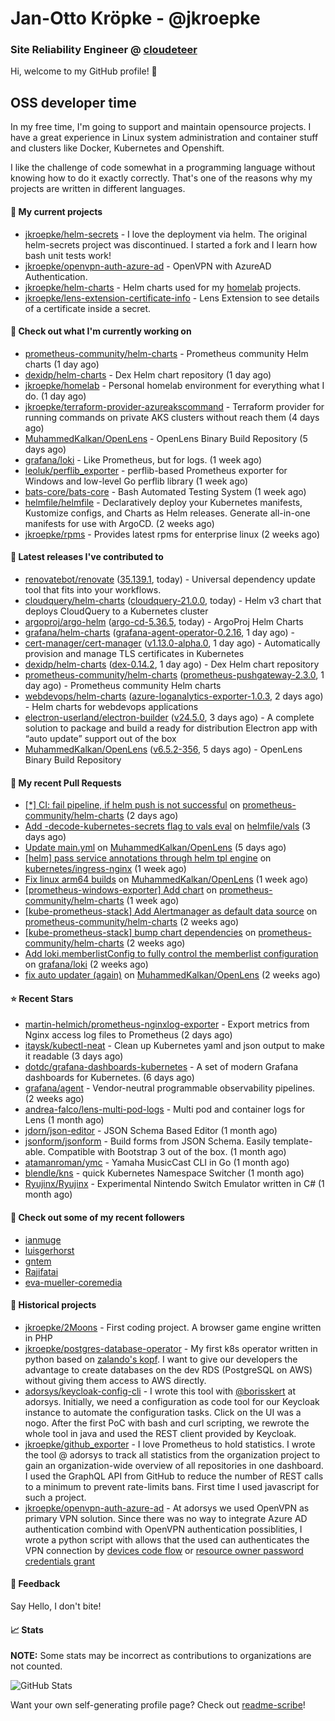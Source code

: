 # Jan-Otto Kröpke - @jkroepke
### Site Reliability Engineer @ [cloudeteer](https://cloudeteer.de/)

Hi, welcome to my GitHub profile! 👋

## OSS developer time
In my free time, I'm going to support and maintain opensource projects. I have a great experience in Linux system administration and container stuff and clusters like Docker, Kubernetes and Openshift.

I like the challenge of code somewhat in a programming language without knowing how to do it exactly correctly. That's one of the reasons why my projects are written in different languages.

#### 🌱 My current projects
- [jkroepke/helm-secrets](https://github.com/jkroepke/helm-secrets) - I love the deployment via helm. The original helm-secrets project was discontinued. I started a fork and I learn how bash unit tests work!
- [jkroepke/openvpn-auth-azure-ad](https://github.com/jkroepke/openvpn-auth-azure-ad) - OpenVPN with AzureAD Authentication.
- [jkroepke/helm-charts](https://github.com/jkroepke/helm-charts) - Helm charts used for my [homelab](https://github.com/jkroepke/homelab) projects.
- [jkroepke/lens-extension-certificate-info](https://github.com/jkroepke/lens-extension-certificate-info) - Lens Extension to see details of a certificate inside a secret.

#### 👷 Check out what I'm currently working on

- [prometheus-community/helm-charts](https://github.com/prometheus-community/helm-charts) - Prometheus community Helm charts (1 day ago)
- [dexidp/helm-charts](https://github.com/dexidp/helm-charts) - Dex Helm chart repository (1 day ago)
- [jkroepke/homelab](https://github.com/jkroepke/homelab) - Personal homelab environment for everything what I do. (1 day ago)
- [jkroepke/terraform-provider-azureakscommand](https://github.com/jkroepke/terraform-provider-azureakscommand) - Terraform provider for running commands on private AKS clusters without reach them (4 days ago)
- [MuhammedKalkan/OpenLens](https://github.com/MuhammedKalkan/OpenLens) - OpenLens Binary Build Repository (5 days ago)
- [grafana/loki](https://github.com/grafana/loki) - Like Prometheus, but for logs. (1 week ago)
- [leoluk/perflib_exporter](https://github.com/leoluk/perflib_exporter) - perflib-based Prometheus exporter for Windows and low-level Go perflib library (1 week ago)
- [bats-core/bats-core](https://github.com/bats-core/bats-core) - Bash Automated Testing System (1 week ago)
- [helmfile/helmfile](https://github.com/helmfile/helmfile) - Declaratively deploy your Kubernetes manifests, Kustomize configs, and Charts as Helm releases. Generate all-in-one manifests for use with ArgoCD. (2 weeks ago)
- [jkroepke/rpms](https://github.com/jkroepke/rpms) - Provides latest rpms for enterprise linux (2 weeks ago)

#### 🔭 Latest releases I've contributed to

- [renovatebot/renovate](https://github.com/renovatebot/renovate) ([35.139.1](https://github.com/renovatebot/renovate/releases/tag/35.139.1), today) - Universal dependency update tool that fits into your workflows.
- [cloudquery/helm-charts](https://github.com/cloudquery/helm-charts) ([cloudquery-21.0.0](https://github.com/cloudquery/helm-charts/releases/tag/cloudquery-21.0.0), today) - Helm v3 chart that deploys CloudQuery to a Kubernetes cluster
- [argoproj/argo-helm](https://github.com/argoproj/argo-helm) ([argo-cd-5.36.5](https://github.com/argoproj/argo-helm/releases/tag/argo-cd-5.36.5), today) - ArgoProj Helm Charts
- [grafana/helm-charts](https://github.com/grafana/helm-charts) ([grafana-agent-operator-0.2.16](https://github.com/grafana/helm-charts/releases/tag/grafana-agent-operator-0.2.16), 1 day ago) - 
- [cert-manager/cert-manager](https://github.com/cert-manager/cert-manager) ([v1.13.0-alpha.0](https://github.com/cert-manager/cert-manager/releases/tag/v1.13.0-alpha.0), 1 day ago) - Automatically provision and manage TLS certificates in Kubernetes
- [dexidp/helm-charts](https://github.com/dexidp/helm-charts) ([dex-0.14.2](https://github.com/dexidp/helm-charts/releases/tag/dex-0.14.2), 1 day ago) - Dex Helm chart repository
- [prometheus-community/helm-charts](https://github.com/prometheus-community/helm-charts) ([prometheus-pushgateway-2.3.0](https://github.com/prometheus-community/helm-charts/releases/tag/prometheus-pushgateway-2.3.0), 1 day ago) - Prometheus community Helm charts
- [webdevops/helm-charts](https://github.com/webdevops/helm-charts) ([azure-loganalytics-exporter-1.0.3](https://github.com/webdevops/helm-charts/releases/tag/azure-loganalytics-exporter-1.0.3), 2 days ago) - Helm charts for webdevops applications
- [electron-userland/electron-builder](https://github.com/electron-userland/electron-builder) ([v24.5.0](https://github.com/electron-userland/electron-builder/releases/tag/v24.5.0), 3 days ago) - A complete solution to package and build a ready for distribution Electron app with “auto update” support out of the box
- [MuhammedKalkan/OpenLens](https://github.com/MuhammedKalkan/OpenLens) ([v6.5.2-356](https://github.com/MuhammedKalkan/OpenLens/releases/tag/v6.5.2-356), 5 days ago) - OpenLens Binary Build Repository

#### 🔨 My recent Pull Requests

- [[*] CI: fail pipeline, if helm push is not successful](https://github.com/prometheus-community/helm-charts/pull/3506) on [prometheus-community/helm-charts](https://github.com/prometheus-community/helm-charts) (2 days ago)
- [Add -decode-kubernetes-secrets flag to vals eval](https://github.com/helmfile/vals/pull/150) on [helmfile/vals](https://github.com/helmfile/vals) (3 days ago)
- [Update main.yml](https://github.com/MuhammedKalkan/OpenLens/pull/162) on [MuhammedKalkan/OpenLens](https://github.com/MuhammedKalkan/OpenLens) (5 days ago)
- [[helm] pass service annotations through helm tpl engine](https://github.com/kubernetes/ingress-nginx/pull/10084) on [kubernetes/ingress-nginx](https://github.com/kubernetes/ingress-nginx) (1 week ago)
- [Fix linux arm64 builds](https://github.com/MuhammedKalkan/OpenLens/pull/160) on [MuhammedKalkan/OpenLens](https://github.com/MuhammedKalkan/OpenLens) (1 week ago)
- [[prometheus-windows-exporter] Add chart](https://github.com/prometheus-community/helm-charts/pull/3476) on [prometheus-community/helm-charts](https://github.com/prometheus-community/helm-charts) (1 week ago)
- [[kube-prometheus-stack] Add Alertmanager as default data source](https://github.com/prometheus-community/helm-charts/pull/3474) on [prometheus-community/helm-charts](https://github.com/prometheus-community/helm-charts) (2 weeks ago)
- [[kube-prometheus-stack] bump chart dependencies](https://github.com/prometheus-community/helm-charts/pull/3473) on [prometheus-community/helm-charts](https://github.com/prometheus-community/helm-charts) (2 weeks ago)
- [Add loki.memberlistConfig to fully control the memberlist configuration](https://github.com/grafana/loki/pull/9646) on [grafana/loki](https://github.com/grafana/loki) (2 weeks ago)
- [fix auto updater (again)](https://github.com/MuhammedKalkan/OpenLens/pull/157) on [MuhammedKalkan/OpenLens](https://github.com/MuhammedKalkan/OpenLens) (2 weeks ago)

#### ⭐ Recent Stars

- [martin-helmich/prometheus-nginxlog-exporter](https://github.com/martin-helmich/prometheus-nginxlog-exporter) - Export metrics from Nginx access log files to Prometheus (2 days ago)
- [itaysk/kubectl-neat](https://github.com/itaysk/kubectl-neat) - Clean up Kubernetes yaml and json output to make it readable (3 days ago)
- [dotdc/grafana-dashboards-kubernetes](https://github.com/dotdc/grafana-dashboards-kubernetes) - A set of modern Grafana dashboards for Kubernetes. (6 days ago)
- [grafana/agent](https://github.com/grafana/agent) - Vendor-neutral programmable observability pipelines. (2 weeks ago)
- [andrea-falco/lens-multi-pod-logs](https://github.com/andrea-falco/lens-multi-pod-logs) - Multi pod and container logs for Lens (1 month ago)
- [jdorn/json-editor](https://github.com/jdorn/json-editor) - JSON Schema Based Editor (1 month ago)
- [jsonform/jsonform](https://github.com/jsonform/jsonform) - Build forms from JSON Schema. Easily template-able. Compatible with Bootstrap 3 out of the box. (1 month ago)
- [atamanroman/ymc](https://github.com/atamanroman/ymc) - Yamaha MusicCast CLI in Go (1 month ago)
- [blendle/kns](https://github.com/blendle/kns) - quick Kubernetes Namespace Switcher (1 month ago)
- [Ryujinx/Ryujinx](https://github.com/Ryujinx/Ryujinx) - Experimental Nintendo Switch Emulator written in C# (1 month ago)

#### 👯 Check out some of my recent followers

- [ianmuge](https://github.com/ianmuge)
- [luisgerhorst](https://github.com/luisgerhorst)
- [gntem](https://github.com/gntem)
- [Rajifatai](https://github.com/Rajifatai)
- [eva-mueller-coremedia](https://github.com/eva-mueller-coremedia)

#### 📜 Historical projects
- [jkroepke/2Moons](https://github.com/jkroepke/2Moons) - First coding project. A browser game engine written in PHP
- [jkroepke/postgres-database-operator](https://github.com/jkroepke/postgres-database-operator) - My first k8s operator written in python based on [zalando's kopf](https://github.com/zalando-incubator/kopf). I want to give our developers the advantage to create databases on the dev RDS (PostgreSQL on AWS) without giving them access to AWS directly.
- [adorsys/keycloak-config-cli](https://github.com/adorsys/keycloak-config-cli) - I wrote this tool with [@borisskert](https://github.com/borisskert) at adorsys. Initially, we need a configuration as code tool for our Keycloak instance to automate the configuration tasks. Click on the UI was a nogo. After the first PoC with bash and curl scripting, we rewrote the whole tool in java and used the REST client provided by Keycloak.
- [jkroepke/github_exporter](https://github.com/jkroepke/github_exporter) - I love Prometheus to hold statistics. I wrote the tool @ adorsys to track all statistics from the organization project to gain an organization-wide overview of all repositories in one dashboard. I used the GraphQL API from GitHub to reduce the number of REST calls to a minimum to prevent rate-limits bans. First time I used javascript for such a project.
- [jkroepke/openvpn-auth-azure-ad](https://github.com/jkroepke/openvpn-auth-azure-ad) - At adorsys we used OpenVPN as primary VPN solution. Since there was no way to integrate Azure AD authentication combind with OpenVPN authentication possiblities, I wrote a python script with allows that the used can authenticates the VPN connection by [devices code flow](https://docs.microsoft.com/en-us/azure/active-directory/develop/v2-oauth2-device-code) or [resource owner password credentials grant](https://docs.microsoft.com/en-us/azure/active-directory/develop/v2-oauth-ropc)

#### 💬 Feedback

Say Hello, I don't bite!

#### 📈 Stats

**NOTE:** Some stats may be incorrect as contributions to organizations
are not counted.

![GitHub Stats](https://github-readme-stats.vercel.app/api?username=jkroepke&count_private=false&theme=tokyonight&show_icons=true)

Want your own self-generating profile page? Check out [readme-scribe](https://github.com/muesli/readme-scribe)!
